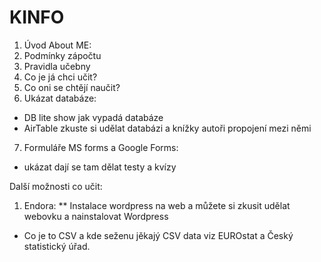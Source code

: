 # KINFO

1. Úvod About ME:
2. Podmínky zápočtu
3. Pravidla učebny
4. Co je já chci učit?
5. Co oni se chtějí naučit?
6. Ukázat databáze:
* DB lite show jak vypadá databáze
* AirTable zkuste si udělat databázi a knížky autoři propojení mezi němi
7. Formuláře MS forms a Google Forms:
* ukázat dají se tam dělat testy a kvízy


Další možnosti co učit:

1. Endora:
** Instalace wordpress na web a můžete si zkusit udělat webovku a nainstalovat Wordpress
* Co je to CSV a kde seženu jěkajý CSV data viz EUROstat a Český statistický úřad.
